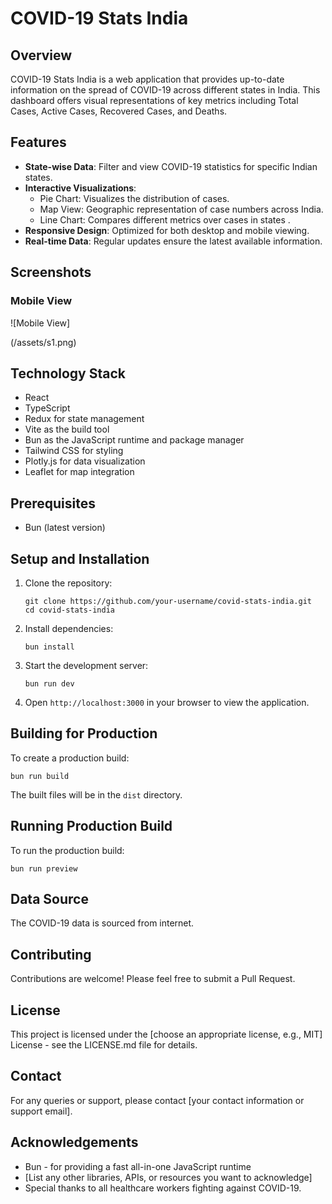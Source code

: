 # COVID-19 Stats India

## Overview

COVID-19 Stats India is a web application that provides up-to-date information on the spread of COVID-19 across different states in India. This dashboard offers visual representations of key metrics including Total Cases, Active Cases, Recovered Cases, and Deaths.

## Features

- **State-wise Data**: Filter and view COVID-19 statistics for specific Indian states.
- **Interactive Visualizations**:
  - Pie Chart: Visualizes the distribution of cases.
  - Map View: Geographic representation of case numbers across India.
  - Line Chart: Compares different metrics over cases in states .
- **Responsive Design**: Optimized for both desktop and mobile viewing.
- **Real-time Data**: Regular updates ensure the latest available information.

## Screenshots

### Mobile View

![Mobile View]

(/assets/s1.png)

## Technology Stack

- React
- TypeScript
- Redux for state management
- Vite as the build tool
- Bun as the JavaScript runtime and package manager
- Tailwind CSS for styling
- Plotly.js for data visualization
- Leaflet for map integration

## Prerequisites

- Bun (latest version)

## Setup and Installation

1. Clone the repository:

   ```
   git clone https://github.com/your-username/covid-stats-india.git
   cd covid-stats-india
   ```

2. Install dependencies:

   ```
   bun install
   ```

3. Start the development server:

   ```
   bun run dev
   ```

4. Open `http://localhost:3000` in your browser to view the application.

## Building for Production

To create a production build:

```
bun run build
```

The built files will be in the `dist` directory.

## Running Production Build

To run the production build:

```
bun run preview
```

## Data Source

The COVID-19 data is sourced from internet.

## Contributing

Contributions are welcome! Please feel free to submit a Pull Request.

## License

This project is licensed under the [choose an appropriate license, e.g., MIT] License - see the LICENSE.md file for details.

## Contact

For any queries or support, please contact [your contact information or support email].

## Acknowledgements

- Bun - for providing a fast all-in-one JavaScript runtime
- [List any other libraries, APIs, or resources you want to acknowledge]
- Special thanks to all healthcare workers fighting against COVID-19.

```

```
